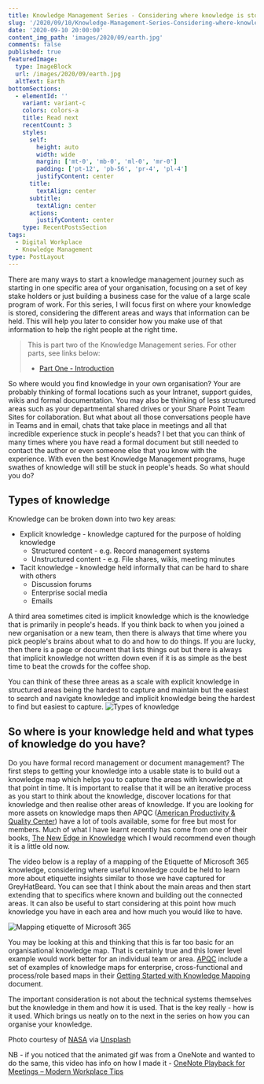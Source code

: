 ```yaml
---
title: Knowledge Management Series - Considering where knowledge is stored
slug: '/2020/09/10/Knowledge-Management-Series-Considering-where-knowledge-is-stored'
date: '2020-09-10 20:00:00'
content_img_path: 'images/2020/09/earth.jpg'
comments: false
published: true
featuredImage:
  type: ImageBlock
  url: /images/2020/09/earth.jpg
  altText: Earth
bottomSections:
  - elementId: ''
    variant: variant-c
    colors: colors-a
    title: Read next
    recentCount: 3
    styles:
      self:
        height: auto
        width: wide
        margin: ['mt-0', 'mb-0', 'ml-0', 'mr-0']
        padding: ['pt-12', 'pb-56', 'pr-4', 'pl-4']
        justifyContent: center
      title:
        textAlign: center
      subtitle:
        textAlign: center
      actions:
        justifyContent: center
    type: RecentPostsSection
tags:
  - Digital Workplace
  - Knowledge Management
type: PostLayout
---
```


There are many ways to start a knowledge management journey such as starting in one specific area of your organisation, focusing on a set of key stake holders or just building a business case for the value of a large scale program of work. For this series, I will focus first on where your knowledge is stored, considering the different areas and ways that information can be held. This will help you later to consider how you make use of that information to help the right people at the right time.

> This is part two of the Knowledge Management series. For other parts, see links below:
>
> - [Part One - Introduction](/2020/09/03/Knowledge-Management-Series.html)

So where would you find knowledge in your own organisation? Your are probably thinking of formal locations such as your Intranet, support guides, wikis and formal documentation. You may also be thinking of less structured areas such as your departmental shared drives or your Share Point Team Sites for collaboration. But what about all those conversations people have in Teams and in email, chats that take place in meetings and all that incredible experience stuck in people's heads? I bet that you can think of many times where you have read a formal document but still needed to contact the author or even someone else that you know with the experience. With even the best Knowledge Management programs, huge swathes of knowledge will still be stuck in people's heads. So what should you do?

## Types of knowledge

Knowledge can be broken down into two key areas:

- Explicit knowledge - knowledge captured for the purpose of holding knowledge
  - Structured content - e.g. Record management systems
  - Unstructured content - e.g. File shares, wikis, meeting minutes
- Tacit knowledge - knowledge held informally that can be hard to share with others
  - Discussion forums
  - Enterprise social media
  - Emails

A third area sometimes cited is implicit knowledge which is the knowledge that is primarily in people's heads. If you think back to when you joined a new organisation or a new team, then there is always that time where you pick people's brains about what to do and how to do things. If you are lucky, then there is a page or document that lists things out but there is always that implicit knowledge not written down even if it is as simple as the best time to beat the crowds for the coffee shop.

You can think of these three areas as a scale with explicit knowledge in structured areas being the hardest to capture and maintain but the easiest to search and navigate knowledge and implicit knowledge being the hardest to find but easiest to capture.
![Types of knowledge](/images/2020/09/TypesOfKnowledge.jpg)

## So where is your knowledge held and what types of knowledge do you have?

Do you have formal record management or document management? The first steps to getting your knowledge into a usable state is to build out a knowledge map which helps you to capture the areas with knowledge at that point in time. It is important to realise that it will be an iterative process as you start to think about the knowledge, discover locations for that knowledge and then realise other areas of knowledge. If you are looking for more assets on knowledge maps then APQC ([American Productivity & Quality Center](https://www.apqc.org/)) have a lot of tools available, some for free but most for members. Much of what I have learnt recently has come from one of their books, [The New Edge in Knowledge](http://www.newedgeinknowledge.com/) which I would recommend even though it is a little old now.

The video below is a replay of a mapping of the Etiquette of Microsoft 365 knowledge, considering where useful knowledge could be held to learn more about etiquette insights similar to those we have captured for GreyHatBeard. You can see that I think about the main areas and then start extending that to specifics where known and building out the connected areas. It can also be useful to start considering at this point how much knowledge you have in each area and how much you would like to have.

![Mapping etiquette of Microsoft 365](/images/2020/09/MappingEtiquetteOfMicrosoft365.gif)

You may be looking at this and thinking that this is far too basic for an organisational knowledge map. That is certainly true and this lower level example would work better for an individual team or area. [APQC](https://www.apqc.org/) include a set of examples of knowledge maps for enterprise, cross-functional and process/role based maps in their [Getting Started with Knowledge Mapping](https://www.apqc.org/system/files/K06334_Getting_Started_Knowledge_Mapping.pdf) document.

The important consideration is not about the technical systems themselves but the knowledge in them and how it is used. That is the key really - how is it used. Which brings us neatly on to the next in the series on how you can organise your knowledge.

Photo courtesy of [NASA](https://unsplash.com/@nasa?utm_source=unsplash&utm_medium=referral&utm_content=creditCopyText) via [Unsplash](https://unsplash.com)

NB - if you noticed that the animated gif was from a OneNote and wanted to do the same, this video has info on how I made it - [OneNote Playback for Meetings – Modern Workplace Tips](https://www.youtube.com/watch?v=3dDlo1qAhPA)
